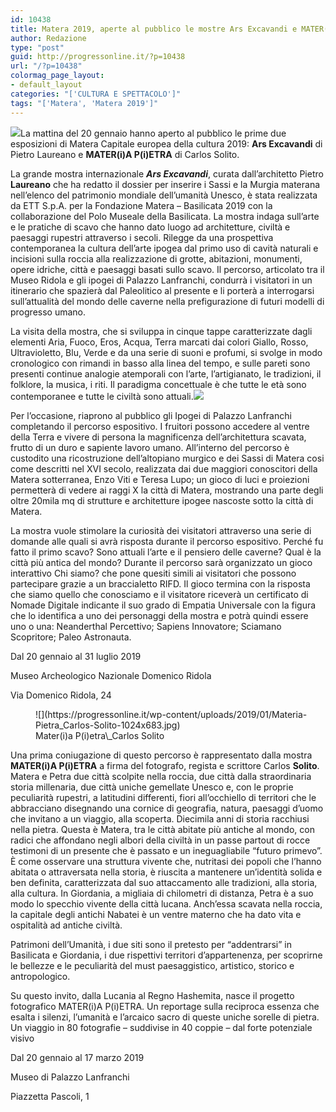 ```yaml
---
id: 10438
title: Matera 2019, aperte al pubblico le mostre Ars Excavandi e MATER(i)A P(i)ETRA
author: Redazione
type: "post"
guid: http://progressonline.it/?p=10438
url: "/?p=10438"
colormag_page_layout:
- default_layout
categories: "['CULTURA E SPETTACOLO']"
tags: "['Matera', 'Matera 2019']"
---
```


![](https://progressonline.it/wp-content/uploads/2019/01/Ars-Excavandi_Museo-Ridola_1-1024x683.jpg)La mattina del 20 gennaio hanno aperto al pubblico le prime due esposizioni di Matera Capitale europea della cultura 2019: **Ars Excavandi** di Pietro Laureano e **MATER(i)A P(i)ETRA** di Carlos Solito.

La grande mostra internazionale ***Ars Excavandi***, curata dall’architetto Pietro **Laureano** che ha redatto il dossier per inserire i Sassi e la Murgia materana nell’elenco del patrimonio mondiale dell’umanità Unesco, è stata realizzata da ETT S.p.A. per la Fondazione Matera – Basilicata 2019 con la collaborazione del Polo Museale della Basilicata. La mostra indaga sull’arte e le pratiche di scavo che hanno dato luogo ad architetture, civiltà e paesaggi rupestri attraverso i secoli. Rilegge da una prospettiva contemporanea la cultura dell’arte ipogea dal primo uso di cavità naturali e incisioni sulla roccia alla realizzazione di grotte, abitazioni, monumenti, opere idriche, città e paesaggi basati sullo scavo. Il percorso, articolato tra il Museo Ridola e gli ipogei di Palazzo Lanfranchi, condurrà i visitatori in un itinerario che spazierà dal Paleolitico al presente e li porterà a interrogarsi sull’attualità del mondo delle caverne nella prefigurazione di futuri modelli di progresso umano.

La visita della mostra, che si sviluppa in cinque tappe caratterizzate dagli elementi Aria, Fuoco, Eros, Acqua, Terra marcati dai colori Giallo, Rosso, Ultravioletto, Blu, Verde e da una serie di suoni e profumi, si svolge in modo cronologico con rimandi in basso alla linea del tempo, e sulle pareti sono presenti continue analogie atemporali con l’arte, l’artigianato, le tradizioni, il folklore, la musica, i riti. Il paradigma concettuale è che tutte le età sono contemporanee e tutte le civiltà sono attuali.![](https://progressonline.it/wp-content/uploads/2019/01/Ars_Excavandi_Ipogei-Palazzo-Lanfranchi-1024x683.jpg)

Per l’occasione, riaprono al pubblico gli Ipogei di Palazzo Lanfranchi completando il percorso espositivo. I fruitori possono accedere al ventre della Terra e vivere di persona la magnificenza dell’architettura scavata, frutto di un duro e sapiente lavoro umano. All’interno del percorso è custodito una ricostruzione dell’altopiano murgico e dei Sassi di Matera cosi come descritti nel XVI secolo, realizzata dai due maggiori conoscitori della Matera sotterranea, Enzo Viti e Teresa Lupo; un gioco di luci e proiezioni permetterà di vedere ai raggi X la città di Matera, mostrando una parte degli oltre 20mila mq di strutture e architetture ipogee nascoste sotto la città di Matera.

La mostra vuole stimolare la curiosità dei visitatori attraverso una serie di domande alle quali si avrà risposta durante il percorso espositivo. Perché fu fatto il primo scavo? Sono attuali l’arte e il pensiero delle caverne? Qual è la città più antica del mondo? Durante il percorso sarà organizzato un gioco interattivo Chi siamo? che pone quesiti simili ai visitatori che possono partecipare grazie a un braccialetto RIFD. Il gioco termina con la risposta che siamo quello che conosciamo e il visitatore riceverà un certificato di Nomade Digitale indicante il suo grado di Empatia Universale con la figura che lo identifica a uno dei personaggi della mostra e potrà quindi essere uno o una: Neanderthal Percettivo; Sapiens Innovatore; Sciamano Scopritore; Paleo Astronauta.

Dal 20 gennaio al 31 luglio 2019

Museo Archeologico Nazionale Domenico Ridola

Via Domenico Ridola, 24

<figure aria-describedby="caption-attachment-10439" class="wp-caption alignleft" id="attachment_10439" style="width: 437px">![](https://progressonline.it/wp-content/uploads/2019/01/Materia-Pietra_Carlos-Solito-1024x683.jpg)<figcaption class="wp-caption-text" id="caption-attachment-10439">Mater(i)a P(i)etra\_Carlos Solito</figcaption></figure>

Una prima coniugazione di questo percorso è rappresentato dalla mostra **MATER(i)A P(i)ETRA** a firma del fotografo, regista e scrittore Carlos **Solito**. Matera e Petra due città scolpite nella roccia, due città dalla straordinaria storia millenaria, due città uniche gemellate Unesco e, con le proprie peculiarità rupestri, a latitudini differenti, fiori all’occhiello di territori che le abbracciano disegnando una cornice di geografia, natura, paesaggi d’uomo che invitano a un viaggio, alla scoperta. Diecimila anni di storia racchiusi nella pietra. Questa è Matera, tra le città abitate più antiche al mondo, con radici che affondano negli albori della civiltà in un passe partout di rocce testimoni di un presente che è passato e un ineguagliabile “futuro primevo”. È come osservare una struttura vivente che, nutritasi dei popoli che l’hanno abitata o attraversata nella storia, è riuscita a mantenere un’identità solida e ben definita, caratterizzata dal suo attaccamento alle tradizioni, alla storia, alla cultura. In Giordania, a migliaia di chilometri di distanza, Petra è a suo modo lo specchio vivente della città lucana. Anch’essa scavata nella roccia, la capitale degli antichi Nabatei è un ventre materno che ha dato vita e ospitalità ad antiche civiltà.

Patrimoni dell’Umanità, i due siti sono il pretesto per “addentrarsi” in Basilicata e Giordania, i due rispettivi territori d’appartenenza, per scoprirne le bellezze e le peculiarità del must paesaggistico, artistico, storico e antropologico.

Su questo invito, dalla Lucania al Regno Hashemita, nasce il progetto fotografico MATER(i)A P(i)ETRA. Un reportage sulla reciproca essenza che esalta i silenzi, l’umanità e l’arcaico sacro di queste uniche sorelle di pietra. Un viaggio in 80 fotografie – suddivise in 40 coppie – dal forte potenziale visivo

Dal 20 gennaio al 17 marzo 2019

Museo di Palazzo Lanfranchi

Piazzetta Pascoli, 1